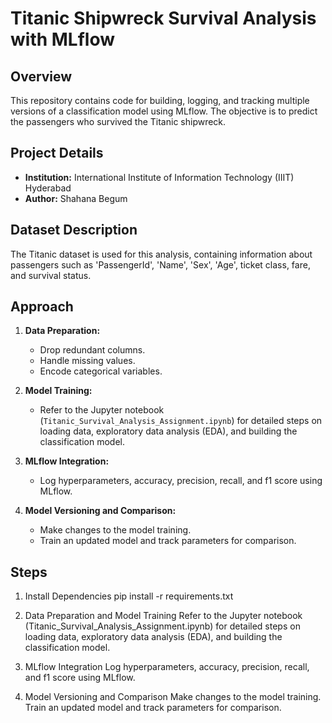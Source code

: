# Titanic Shipwreck Survival Analysis with MLflow

## Overview
This repository contains code for building, logging, and tracking multiple versions of a classification model using MLflow. The objective is to predict the passengers who survived the Titanic shipwreck.

## Project Details
- **Institution:** International Institute of Information Technology (IIIT) Hyderabad
- **Author:** Shahana Begum

## Dataset Description
The Titanic dataset is used for this analysis, containing information about passengers such as 'PassengerId', 'Name', 'Sex', 'Age', ticket class, fare, and survival status.

## Approach

1. **Data Preparation:**
   - Drop redundant columns.
   - Handle missing values.
   - Encode categorical variables.

2. **Model Training:**
   - Refer to the Jupyter notebook (`Titanic_Survival_Analysis_Assignment.ipynb`) for detailed steps on loading data, exploratory data analysis (EDA), and building the classification model.

3. **MLflow Integration:**
   - Log hyperparameters, accuracy, precision, recall, and f1 score using MLflow.

4. **Model Versioning and Comparison:**
   - Make changes to the model training.
   - Train an updated model and track parameters for comparison.

## Steps

1. Install Dependencies
pip install -r requirements.txt

2.  Data Preparation and Model Training
Refer to the Jupyter notebook (Titanic_Survival_Analysis_Assignment.ipynb) for detailed steps on loading data, exploratory data analysis (EDA), and building the classification model.

3.  MLflow Integration
Log hyperparameters, accuracy, precision, recall, and f1 score using MLflow.

4. Model Versioning and Comparison
Make changes to the model training.
Train an updated model and track parameters for comparison.
